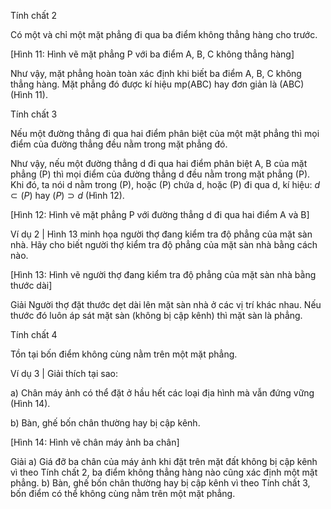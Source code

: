 Tính chất 2

Có một và chỉ một mặt phẳng đi qua ba điểm không thẳng hàng cho trước.

[Hình 11: Hình vẽ mặt phẳng P với ba điểm A, B, C không thẳng hàng]

Như vậy, mặt phẳng hoàn toàn xác định khi biết ba điểm A, B, C không thẳng hàng. Mặt phẳng đó được kí hiệu mp(ABC) hay đơn giản là (ABC) (Hình 11).

Tính chất 3

Nếu một đường thẳng đi qua hai điểm phân biệt của một mặt phẳng thì mọi điểm của đường thẳng đều nằm trong mặt phẳng đó.

Như vậy, nếu một đường thẳng d đi qua hai điểm phân biệt A, B của mặt phẳng (P) thì mọi điểm của đường thẳng d đều nằm trong mặt phẳng (P). Khi đó, ta nói d nằm trong (P), hoặc (P) chứa d, hoặc (P) đi qua d, kí hiệu: $d \subset (P)$ hay $(P) \supset d$ (Hình 12).

[Hình 12: Hình vẽ mặt phẳng P với đường thẳng d đi qua hai điểm A và B]

Ví dụ 2 | Hình 13 minh họa người thợ đang kiểm tra độ phẳng của mặt sàn nhà. Hãy cho biết người thợ kiểm tra độ phẳng của mặt sàn nhà bằng cách nào.

[Hình 13: Hình vẽ người thợ đang kiểm tra độ phẳng của mặt sàn nhà bằng thước dài]

Giải
Người thợ đặt thước dẹt dài lên mặt sàn nhà ở các vị trí khác nhau. Nếu thước đó luôn áp sát mặt sàn (không bị cập kênh) thì mặt sàn là phẳng.

Tính chất 4

Tồn tại bốn điểm không cùng nằm trên một mặt phẳng.

Ví dụ 3 | Giải thích tại sao:

a) Chân máy ảnh có thể đặt ở hầu hết các loại địa hình mà vẫn đứng vững (Hình 14).

b) Bàn, ghế bốn chân thường hay bị cập kênh.

[Hình 14: Hình vẽ chân máy ảnh ba chân]

Giải
a) Giá đỡ ba chân của máy ảnh khi đặt trên mặt đất không bị cập kênh vì theo Tính chất 2, ba điểm không thẳng hàng nào cũng xác định một mặt phẳng.
b) Bàn, ghế bốn chân thường hay bị cập kênh vì theo Tính chất 3, bốn điểm có thể không cùng nằm trên một mặt phẳng.